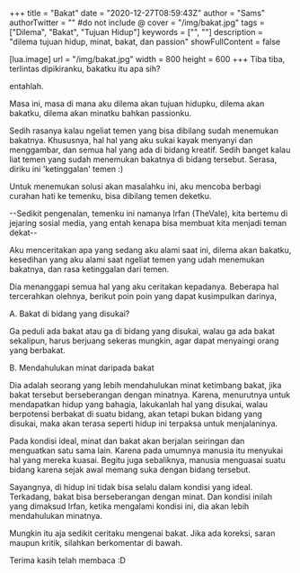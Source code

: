 +++
title = "Bakat"
date = "2020-12-27T08:59:43Z"
author = "Sams"
authorTwitter = "" #do not include @
cover = "/img/bakat.jpg"
tags = ["Dilema", "Bakat", "Tujuan Hidup"]
keywords = ["", ""]
description = "dilema tujuan hidup, minat, bakat, dan passion"
showFullContent = false

[lua.image]
url = "/img/bakat.jpg"
width = 800
height = 600
+++
Tiba tiba, terlintas dipikiranku, bakatku itu apa sih?

entahlah. 

Masa ini, masa di mana aku dilema akan tujuan hidupku, dilema akan bakatku, dilema akan minatku bahkan passionku. 

Sedih rasanya kalau ngeliat temen yang bisa dibilang sudah menemukan bakatnya. Khususnya, hal hal yang aku sukai kayak menyanyi dan menggambar, dan semua hal yang ada di bidang kreatif. Sedih banget kalau liat temen yang sudah menemukan bakatnya di bidang tersebut. Serasa, diriku ini 'ketinggalan' temen :)

Untuk menemukan solusi akan masalahku ini, aku mencoba berbagi curahan hati ke temenku, bisa dibilang temen deketku.

--Sedikit pengenalan, temenku ini namanya Irfan (TheVale), kita bertemu di jejaring sosial media, yang entah kenapa bisa membuat kita menjadi teman dekat--

Aku menceritakan apa yang sedang aku alami saat ini, dilema akan bakatku, kesedihan yang aku alami saat ngeliat temen yang udah menemukan bakatnya, dan rasa ketinggalan dari temen.

Dia menanggapi semua hal yang aku ceritakan kepadanya. Beberapa hal tercerahkan olehnya, berikut poin poin yang dapat kusimpulkan darinya,

A. Bakat di bidang yang disukai?<br>

Ga peduli ada bakat atau ga di bidang yang disukai, walau ga ada bakat sekalipun, harus berjuang sekeras mungkin, agar dapat menyaingi orang yang berbakat. 

B. Mendahulukan minat daripada bakat<br>

Dia adalah seorang yang lebih mendahulukan minat ketimbang bakat, jika bakat tersebut berseberangan dengan minatnya. Karena, menurutnya untuk mendapatkan hidup yang bahagia, lakukanlah hal yang disukai, walau berpotensi berbakat di suatu bidang, akan tetapi bukan bidang yang disukai, maka akan terasa seperti hidup ini terpaksa untuk menjalaninya.

Pada kondisi ideal, minat dan bakat akan berjalan seiringan dan menguatkan satu sama lain. Karena pada umumnya manusia itu menyukai hal yang mereka kuasai. Begitu juga sebaliknya, manusia menguasai suatu bidang karena sejak awal memang suka dengan bidang tersebut.

Sayangnya, di hidup ini tidak bisa selalu dalam kondisi yang ideal. Terkadang, bakat bisa berseberangan dengan minat. Dan kondisi inilah yang dimaksud Irfan, ketika mengalami kondisi ini, dia akan lebih mendahulukan minatnya.

Mungkin itu aja sedikit ceritaku mengenai bakat. Jika ada koreksi, saran maupun kritik, silahkan berkomentar di bawah.

Terima kasih telah membaca :D